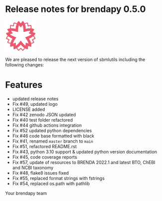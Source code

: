 # Release notes for brendapy 0.5.0
![brendapy](https://github.com/matthiaskoenig/brendapy/raw/develop/docs/images/favicon/brendapy-100x100-300dpi.png)

We are pleased to release the next version of sbmlutils including the 
following changes:

# Features
* updated release notes
* Fix #49, updated logo
* LICENSE added
* Fix #42 zenodo JSON updated
* Fix #40 test folder refactored
* Fix #44 github actions integration
* Fix #52 updated python dependencies
* Fix #46 code base formatted with black
* Fix #41, renamed `master` branch to `main`
* Fix #51, refactored README.rst
* Fix #43, python 3.10 support & updated python version documentation
* Fix #45, code coverage reports 
* Fix #57, update of resources to BRENDA 2022.1 and latest BTO, ChEBI and NCBI taxonomy
* Fix #48, flake8 issues fixed
* Fix #55, replaced format strings with fstrings
* Fix #54, replaced os.path with pathlib

Your brendapy team
